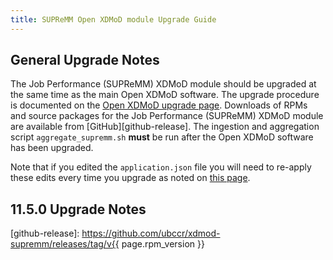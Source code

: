 ```yaml
---
title: SUPReMM Open XDMoD module Upgrade Guide
---
```


General Upgrade Notes
---------------------

The Job Performance (SUPReMM) XDMoD module should be upgraded at the same time as the main Open XDMoD
software. The upgrade procedure is documented on the [Open XDMoD upgrade
page](https://open.xdmod.org/upgrade.html). Downloads of RPMs and source
packages for the Job Performance (SUPReMM) XDMoD module are available from
[GitHub][github-release]. The ingestion and aggregation
script `aggregate_supremm.sh` **must** be run after the Open XDMoD software has
been upgraded.

Note that if you edited the `application.json` file you will need to re-apply
these edits every time you upgrade as noted on [this page](customization.md).

11.5.0 Upgrade Notes
--------------------

[github-release]: https://github.com/ubccr/xdmod-supremm/releases/tag/v{{ page.rpm_version }}
